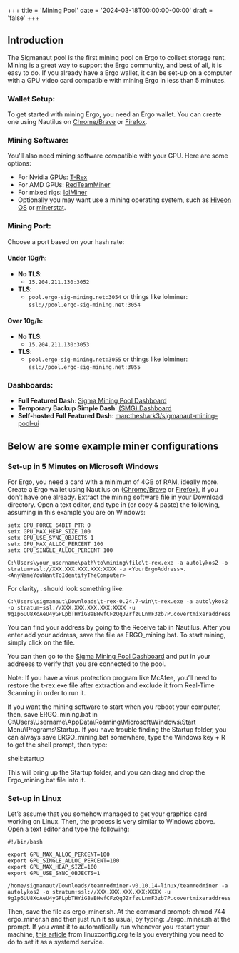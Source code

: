 +++
title = 'Mining Pool'
date = '2024-03-18T00:00:00-00:00'
draft = 'false'
+++

## Introduction

The Sigmanaut pool is the first mining pool on Ergo to collect storage rent. Mining is a great way to support the Ergo community, and best of all, it is easy to do. If you already have a Ergo wallet, it can be set-up on a computer with a GPU video card compatible with mining Ergo in less than 5 minutes.

### Wallet Setup:

To get started with mining Ergo, you need an Ergo wallet. You can create one using Nautilus on [Chrome/Brave](https://chrome.google.com/webstore/detail/nautilus-wallet/gjlmehlldlphhljhpnlddaodbjjcchai) or [Firefox](https://addons.mozilla.org/bs/firefox/addon/nautilus/).

### Mining Software:

You'll also need mining software compatible with your GPU. Here are some options:
- For Nvidia GPUs: [T-Rex](https://github.com/trexminer/T-Rex/releases/)
- For AMD GPUs: [RedTeamMiner](https://github.com/todxx/teamredminer/releases)
- For mixed rigs: [lolMiner](https://github.com/Lolliedieb/lolMiner-releases/releases)
- Optionally you may want use a mining operating system, such as [Hiveon OS](https://hiveon.com/os/) or [minerstat](https://minerstat.com/).

### Mining Port:

Choose a port based on your hash rate:

#### Under 10g/h:

- **No TLS**:
  - `15.204.211.130:3052`
- **TLS**:
  - `pool.ergo-sig-mining.net:3054` or things like lolminer: `ssl://pool.ergo-sig-mining.net:3054`

#### Over 10g/h:

- **No TLS**:
  - `15.204.211.130:3053`
- **TLS**:
  - `pool.ergo-sig-mining.net:3055` or things like lolminer: `ssl://pool.ergo-sig-mining.net:3055`

### Dashboards:

- **Full Featured Dash**: [Sigma Mining Pool Dashboard](http://dash.sigmaspace.net/)
- **Temporary Backup Simple Dash**: [(SMG) Dashboard](https://my.ergoport.dev/cgi-bin/mining/mining_all.html)
- **Self-hosted Full Featured Dash**: [marctheshark3/sigmanaut-mining-pool-ui](https://github.com/marctheshark3/sigmanaut-mining-pool-ui/tree/main)

## Below are some example miner configurations

### Set-up in 5 Minutes on Microsoft Windows

For Ergo, you need a card with a minimum of 4GB of RAM, ideally more. Create a Ergo wallet using Nautilus on ([Chrome/Brave](https://chrome.google.com/webstore/detail/nautilus-wallet/gjlmehlldlphhljhpnlddaodbjjcchai) or [Firefox](https://addons.mozilla.org/bs/firefox/addon/nautilus/)), if you don’t have one already. Extract the mining software file in your Download directory. Open a text editor, and type in (or copy & paste) the following, assuming in this example you are on Windows:

```
setx GPU_FORCE_64BIT_PTR 0
setx GPU_MAX_HEAP_SIZE 100
setx GPU_USE_SYNC_OBJECTS 1
setx GPU_MAX_ALLOC_PERCENT 100
setx GPU_SINGLE_ALLOC_PERCENT 100

C:\Users\your_username\path\to\mining\file\t-rex.exe -a autolykos2 -o stratum+ssl://XXX.XXX.XXX.XXX:XXXX -u <YourErgoAddress>.<AnyNameYouWantToIdentifyTheComputer>
```

For clarity, <YourErgoAddress>.<AnyNameYouWantToIdentifyTheComputer> should look something like:

```
C:\Users\sigmanaut\Downloads\t-rex-0.24.7-win\t-rex.exe -a autolykos2 -o stratum+ssl://XXX.XXX.XXX.XXX:XXXX -u 9g1p6UU8XoAeU4yGPLpbTHYiG8aBHwfCFzQqJZrfzuLnmF3zb7P.covertmixeraddress
```

You can find your address by going to the Receive tab in Nautilus. After you enter add your address, save the file as ERGO_mining.bat. To start mining, simply click on the file.


You can then go to the [Sigma Mining Pool Dashboard](https://dash.ergo-sig-mining.net/) and put in your addreess to verify that you are connected to the pool.

Note: If you have a virus protection program like McAfee, you’ll need to restore the t-rex.exe file after extraction and exclude it from Real-Time Scanning in order to run it.

If you want the mining software to start when you reboot your computer, then, save ERGO_mining.bat in C:\Users\Username\AppData\Roaming\Microsoft\Windows\Start Menu\Programs\Startup. If you have trouble finding the Startup folder, you can always save ERGO_mining.bat somewhere, type the Windows key + R to get the shell prompt, then type:

shell:startup 

This will bring up the Startup folder, and you can drag and drop the Ergo_mining.bat file into it. 

### Set-up in Linux

Let’s assume that you somehow managed to get your graphics card working on Linux. Then, the process is very similar to Windows above. Open a text editor and type the following:

```
#!/bin/bash

export GPU_MAX_ALLOC_PERCENT=100
export GPU_SINGLE_ALLOC_PERCENT=100
export GPU_MAX_HEAP_SIZE=100
export GPU_USE_SYNC_OBJECTS=1

/home/sigmanaut/Downloads/teamredminer-v0.10.14-linux/teamredminer -a autolykos2 -o stratum+ssl://XXX.XXX.XXX.XXX:XXXX -u  9g1p6UU8XoAeU4yGPLpbTHYiG8aBHwfCFzQqJZrfzuLnmF3zb7P.covertmixeraddress
```

Then, save the file as ergo_miner.sh. At the command prompt: chmod 744 ergo_miner.sh and then just run it as usual, by typing: ./ergo_miner.sh at the prompt. If you want it to automatically run whenever you restart your machine, [this article](https://linuxconfig.org/how-to-run-script-on-startup-on-ubuntu-20-04-focal-fossa-server-desktop) from linuxconfig.org tells you everything you need to do to set it as a systemd service.
